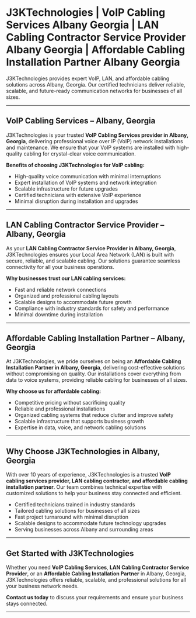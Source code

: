 # J3KTechnologies | VoIP Cabling Services Albany Georgia | LAN Cabling Contractor Service Provider Albany Georgia | Affordable Cabling Installation Partner Albany Georgia

J3KTechnologies provides expert VoIP, LAN, and affordable cabling solutions across Albany, Georgia. Our certified technicians deliver reliable, scalable, and future-ready communication networks for businesses of all sizes.

---

## VoIP Cabling Services – Albany, Georgia

J3KTechnologies is your trusted **VoIP Cabling Services provider in Albany, Georgia**, delivering professional voice over IP (VoIP) network installations and maintenance. We ensure that your VoIP systems are installed with high-quality cabling for crystal-clear voice communication.

**Benefits of choosing J3KTechnologies for VoIP cabling:**

- High-quality voice communication with minimal interruptions  
- Expert installation of VoIP systems and network integration  
- Scalable infrastructure for future upgrades  
- Certified technicians with extensive VoIP experience  
- Minimal disruption during installation and upgrades  

---

## LAN Cabling Contractor Service Provider – Albany, Georgia

As your **LAN Cabling Contractor Service Provider in Albany, Georgia**, J3KTechnologies ensures your Local Area Network (LAN) is built with secure, reliable, and scalable cabling. Our solutions guarantee seamless connectivity for all your business operations.

**Why businesses trust our LAN cabling services:**

- Fast and reliable network connections  
- Organized and professional cabling layouts  
- Scalable designs to accommodate future growth  
- Compliance with industry standards for safety and performance  
- Minimal downtime during installation  

---

## Affordable Cabling Installation Partner – Albany, Georgia

At J3KTechnologies, we pride ourselves on being an **Affordable Cabling Installation Partner in Albany, Georgia**, delivering cost-effective solutions without compromising on quality. Our installations cover everything from data to voice systems, providing reliable cabling for businesses of all sizes.

**Why choose us for affordable cabling:**

- Competitive pricing without sacrificing quality  
- Reliable and professional installations  
- Organized cabling systems that reduce clutter and improve safety  
- Scalable infrastructure that supports business growth  
- Expertise in data, voice, and network cabling solutions  

---

## Why Choose J3KTechnologies in Albany, Georgia

With over 10 years of experience, J3KTechnologies is a trusted **VoIP cabling services provider, LAN cabling contractor, and affordable cabling installation partner**. Our team combines technical expertise with customized solutions to help your business stay connected and efficient.

- Certified technicians trained in industry standards  
- Tailored cabling solutions for businesses of all sizes  
- Fast project turnaround with minimal disruption  
- Scalable designs to accommodate future technology upgrades  
- Serving businesses across Albany and surrounding areas  

---

## Get Started with J3KTechnologies

Whether you need **VoIP Cabling Services**, **LAN Cabling Contractor Service Provider**, or an **Affordable Cabling Installation Partner** in Albany, Georgia, J3KTechnologies offers reliable, scalable, and professional solutions for all your business network needs.

**Contact us today** to discuss your requirements and ensure your business stays connected.

---
